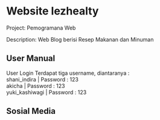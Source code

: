 # Website lezhealty 
Project: Pemogramana Web

Description: Web Blog berisi Resep Makanan dan Minuman <br>

## User Manual
User Login
Terdapat tiga username, diantaranya : <br />
shani_indira        |       Password : 123 <br />
akicha              |       Password : 123 <br />
yuki_kashiwagi      |       Password : 123 <br />

## Sosial Media
<a href="https://www.instagram.com/panji_adhipramana/?hl=id" target="Instagram"> </a>
